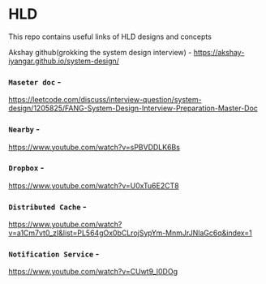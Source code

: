 # HLD

This repo contains useful links of HLD designs and concepts

Akshay github(grokking the system design interview) - https://akshay-iyangar.github.io/system-design/

### `Maseter doc` -

https://leetcode.com/discuss/interview-question/system-design/1205825/FANG-System-Design-Interview-Preparation-Master-Doc

### `Nearby` -

https://www.youtube.com/watch?v=sPBVDDLK6Bs

### `Dropbox` -

https://www.youtube.com/watch?v=U0xTu6E2CT8

### `Distributed Cache` -

https://www.youtube.com/watch?v=a1Cm7vt0_zI&list=PL564gOx0bCLrojSypYm-MnmJrJNlaGc6q&index=1

### `Notification Service` -

https://www.youtube.com/watch?v=CUwt9_l0DOg
